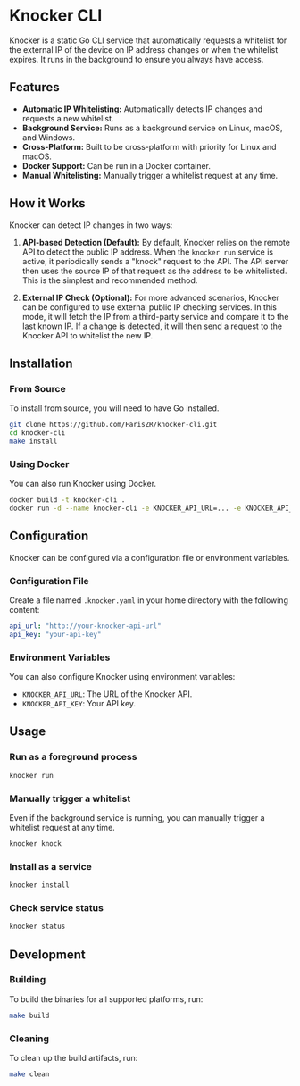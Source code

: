 # Knocker CLI

Knocker is a static Go CLI service that automatically requests a whitelist for the external IP of the device on IP address changes or when the whitelist expires. It runs in the background to ensure you always have access.

## Features

- **Automatic IP Whitelisting:** Automatically detects IP changes and requests a new whitelist.
- **Background Service:** Runs as a background service on Linux, macOS, and Windows.
- **Cross-Platform:** Built to be cross-platform with priority for Linux and macOS.
- **Docker Support:** Can be run in a Docker container.
- **Manual Whitelisting:** Manually trigger a whitelist request at any time.

## How it Works

Knocker can detect IP changes in two ways:

1.  **API-based Detection (Default):** By default, Knocker relies on the remote API to detect the public IP address. When the `knocker run` service is active, it periodically sends a "knock" request to the API. The API server then uses the source IP of that request as the address to be whitelisted. This is the simplest and recommended method.

2.  **External IP Check (Optional):** For more advanced scenarios, Knocker can be configured to use external public IP checking services. In this mode, it will fetch the IP from a third-party service and compare it to the last known IP. If a change is detected, it will then send a request to the Knocker API to whitelist the new IP.

## Installation

### From Source

To install from source, you will need to have Go installed.

```bash
git clone https://github.com/FarisZR/knocker-cli.git
cd knocker-cli
make install
```

### Using Docker

You can also run Knocker using Docker.

```bash
docker build -t knocker-cli .
docker run -d --name knocker-cli -e KNOCKER_API_URL=... -e KNOCKER_API_KEY=... knocker-cli
```

## Configuration

Knocker can be configured via a configuration file or environment variables.

### Configuration File

Create a file named `.knocker.yaml` in your home directory with the following content:

```yaml
api_url: "http://your-knocker-api-url"
api_key: "your-api-key"
```

### Environment Variables

You can also configure Knocker using environment variables:

- `KNOCKER_API_URL`: The URL of the Knocker API.
- `KNOCKER_API_KEY`: Your API key.

## Usage

### Run as a foreground process

```bash
knocker run
```

### Manually trigger a whitelist

Even if the background service is running, you can manually trigger a whitelist request at any time.

```bash
knocker knock
```

### Install as a service

```bash
knocker install
```

### Check service status

```bash
knocker status
```

## Development

### Building

To build the binaries for all supported platforms, run:

```bash
make build
```

### Cleaning

To clean up the build artifacts, run:

```bash
make clean